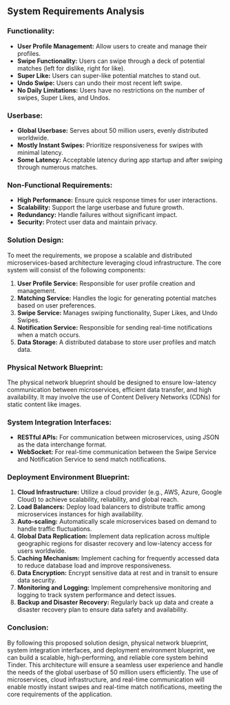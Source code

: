 ## System Requirements Analysis

### Functionality:
- **User Profile Management:** Allow users to create and manage their profiles.
- **Swipe Functionality:** Users can swipe through a deck of potential matches (left for dislike, right for like).
- **Super Like:** Users can super-like potential matches to stand out.
- **Undo Swipe:** Users can undo their most recent left swipe.
- **No Daily Limitations:** Users have no restrictions on the number of swipes, Super Likes, and Undos.

### Userbase:
- **Global Userbase:** Serves about 50 million users, evenly distributed worldwide.
- **Mostly Instant Swipes:** Prioritize responsiveness for swipes with minimal latency.
- **Some Latency:** Acceptable latency during app startup and after swiping through numerous matches.

### Non-Functional Requirements:
- **High Performance:** Ensure quick response times for user interactions.
- **Scalability:** Support the large userbase and future growth.
- **Redundancy:** Handle failures without significant impact.
- **Security:** Protect user data and maintain privacy.

### Solution Design:

To meet the requirements, we propose a scalable and distributed microservices-based architecture leveraging cloud infrastructure. The core system will consist of the following components:

1. **User Profile Service:** Responsible for user profile creation and management.
2. **Matching Service:** Handles the logic for generating potential matches based on user preferences.
3. **Swipe Service:** Manages swiping functionality, Super Likes, and Undo Swipes.
4. **Notification Service:** Responsible for sending real-time notifications when a match occurs.
5. **Data Storage:** A distributed database to store user profiles and match data.

### Physical Network Blueprint:

The physical network blueprint should be designed to ensure low-latency communication between microservices, efficient data transfer, and high availability. It may involve the use of Content Delivery Networks (CDNs) for static content like images.

### System Integration Interfaces:

- **RESTful APIs:** For communication between microservices, using JSON as the data interchange format.
- **WebSocket:** For real-time communication between the Swipe Service and Notification Service to send match notifications.

### Deployment Environment Blueprint:

1. **Cloud Infrastructure:** Utilize a cloud provider (e.g., AWS, Azure, Google Cloud) to achieve scalability, reliability, and global reach.
2. **Load Balancers:** Deploy load balancers to distribute traffic among microservices instances for high availability.
3. **Auto-scaling:** Automatically scale microservices based on demand to handle traffic fluctuations.
4. **Global Data Replication:** Implement data replication across multiple geographic regions for disaster recovery and low-latency access for users worldwide.
5. **Caching Mechanism:** Implement caching for frequently accessed data to reduce database load and improve responsiveness.
6. **Data Encryption:** Encrypt sensitive data at rest and in transit to ensure data security.
7. **Monitoring and Logging:** Implement comprehensive monitoring and logging to track system performance and detect issues.
8. **Backup and Disaster Recovery:** Regularly back up data and create a disaster recovery plan to ensure data safety and availability.

### Conclusion:

By following this proposed solution design, physical network blueprint, system integration interfaces, and deployment environment blueprint, we can build a scalable, high-performing, and reliable core system behind Tinder. This architecture will ensure a seamless user experience and handle the needs of the global userbase of 50 million users efficiently. The use of microservices, cloud infrastructure, and real-time communication will enable mostly instant swipes and real-time match notifications, meeting the core requirements of the application.
